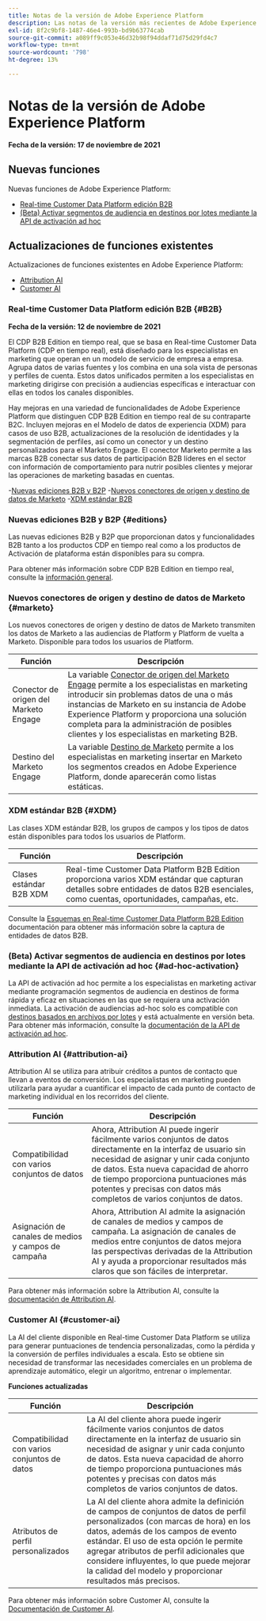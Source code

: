 ```yaml
---
title: Notas de la versión de Adobe Experience Platform
description: Las notas de la versión más recientes de Adobe Experience Platform.
exl-id: 8f2c9bf8-1487-46e4-993b-bd9b63774cab
source-git-commit: a089ff9c053e46d32b98f94ddaf71d75d29fd4c7
workflow-type: tm+mt
source-wordcount: '798'
ht-degree: 13%

---
```


# Notas de la versión de Adobe Experience Platform

**Fecha de la versión: 17 de noviembre de 2021**

## Nuevas funciones

Nuevas funciones de Adobe Experience Platform:

- [Real-time Customer Data Platform edición B2B](#B2B)
- [(Beta) Activar segmentos de audiencia en destinos por lotes mediante la API de activación ad hoc](#ad-hoc-activation)

## Actualizaciones de funciones existentes

Actualizaciones de funciones existentes en Adobe Experience Platform:

- [Attribution AI](#attribution-ai)
- [Customer AI](#customer-ai)

### Real-time Customer Data Platform edición B2B {#B2B}

**Fecha de la versión: 12 de noviembre de 2021**

El CDP B2B Edition en tiempo real, que se basa en Real-time Customer Data Platform (CDP en tiempo real), está diseñado para los especialistas en marketing que operan en un modelo de servicio de empresa a empresa. Agrupa datos de varias fuentes y los combina en una sola vista de personas y perfiles de cuenta. Estos datos unificados permiten a los especialistas en marketing dirigirse con precisión a audiencias específicas e interactuar con ellas en todos los canales disponibles.

Hay mejoras en una variedad de funcionalidades de Adobe Experience Platform que distinguen CDP B2B Edition en tiempo real de su contraparte B2C. Incluyen mejoras en el Modelo de datos de experiencia (XDM) para casos de uso B2B, actualizaciones de la resolución de identidades y la segmentación de perfiles, así como un conector y un destino personalizados para el Marketo Engage. El conector Marketo permite a las marcas B2B conectar sus datos de participación B2B líderes en el sector con información de comportamiento para nutrir posibles clientes y mejorar las operaciones de marketing basadas en cuentas.

-[Nuevas ediciones B2B y B2P](#editions)
-[Nuevos conectores de origen y destino de datos de Marketo](#marketo)
-[XDM estándar B2B](#XDM)

### Nuevas ediciones B2B y B2P {#editions}

Las nuevas ediciones B2B y B2P que proporcionan datos y funcionalidades B2B tanto a los productos CDP en tiempo real como a los productos de Activación de plataforma están disponibles para su compra.

Para obtener más información sobre CDP B2B Edition en tiempo real, consulte la [información general](../../rtcdp/overview.md).

### Nuevos conectores de origen y destino de datos de Marketo {#marketo}

Los nuevos conectores de origen y destino de datos de Marketo transmiten los datos de Marketo a las audiencias de Platform y Platform de vuelta a Marketo. Disponible para todos los usuarios de Platform.

| Función | Descripción |
|----------|-------------|
| Conector de origen del Marketo Engage | La variable [Conector de origen del Marketo Engage](../../sources/connectors/adobe-applications/marketo/marketo.md) permite a los especialistas en marketing introducir sin problemas datos de una o más instancias de Marketo en su instancia de Adobe Experience Platform y proporciona una solución completa para la administración de posibles clientes y los especialistas en marketing B2B. |
| Destino del Marketo Engage | La variable [Destino de Marketo](../../destinations/catalog/adobe/marketo-engage.md) permite a los especialistas en marketing insertar en Marketo los segmentos creados en Adobe Experience Platform, donde aparecerán como listas estáticas. |

### XDM estándar B2B {#XDM}

Las clases XDM estándar B2B, los grupos de campos y los tipos de datos están disponibles para todos los usuarios de Platform.

| Función | Descripción |
|-----------|--------------|
| Clases estándar B2B XDM | Real-time Customer Data Platform B2B Edition proporciona varios XDM estándar que capturan detalles sobre entidades de datos B2B esenciales, como cuentas, oportunidades, campañas, etc. |

Consulte la [Esquemas en Real-time Customer Data Platform B2B Edition](../../rtcdp/schemas/b2b.md) documentación para obtener más información sobre la captura de entidades de datos B2B.

### (Beta) Activar segmentos de audiencia en destinos por lotes mediante la API de activación ad hoc {#ad-hoc-activation}

La API de activación ad hoc permite a los especialistas en marketing activar mediante programación segmentos de audiencia en destinos de forma rápida y eficaz en situaciones en las que se requiera una activación inmediata. La activación de audiencias ad-hoc solo es compatible con [destinos basados en archivos por lotes](../../destinations/destination-types.md#file-based) y está actualmente en versión beta. Para obtener más información, consulte la [documentación de la API de activación ad hoc](../../destinations/api/ad-hoc-activation-api.md).

### Attribution AI {#attribution-ai}

Attribution AI se utiliza para atribuir créditos a puntos de contacto que llevan a eventos de conversión. Los especialistas en marketing pueden utilizarla para ayudar a cuantificar el impacto de cada punto de contacto de marketing individual en los recorridos del cliente.

| Función | Descripción |
|-----------|---------------|
| Compatibilidad con varios conjuntos de datos | Ahora, Attribution AI puede ingerir fácilmente varios conjuntos de datos directamente en la interfaz de usuario sin necesidad de asignar y unir cada conjunto de datos. Esta nueva capacidad de ahorro de tiempo proporciona puntuaciones más potentes y precisas con datos más completos de varios conjuntos de datos. |
| Asignación de canales de medios y campos de campaña | Ahora, Attribution AI admite la asignación de canales de medios y campos de campaña. La asignación de canales de medios entre conjuntos de datos mejora las perspectivas derivadas de la Attribution AI y ayuda a proporcionar resultados más claros que son fáciles de interpretar. |

Para obtener más información sobre la Attribution AI, consulte la [documentación de Attribution AI](../../intelligent-services/attribution-ai/overview.md).

### Customer AI {#customer-ai}

La AI del cliente disponible en Real-time Customer Data Platform se utiliza para generar puntuaciones de tendencia personalizadas, como la pérdida y la conversión de perfiles individuales a escala. Esto se obtiene sin necesidad de transformar las necesidades comerciales en un problema de aprendizaje automático, elegir un algoritmo, entrenar o implementar.

**Funciones actualizadas**

| Función | Descripción |
|-----------|-------------|
| Compatibilidad con varios conjuntos de datos | La AI del cliente ahora puede ingerir fácilmente varios conjuntos de datos directamente en la interfaz de usuario sin necesidad de asignar y unir cada conjunto de datos. Esta nueva capacidad de ahorro de tiempo proporciona puntuaciones más potentes y precisas con datos más completos de varios conjuntos de datos. |
| Atributos de perfil personalizados | La AI del cliente ahora admite la definición de campos de conjuntos de datos de perfil personalizados (con marcas de hora) en los datos, además de los campos de evento estándar. El uso de esta opción le permite agregar atributos de perfil adicionales que considere influyentes, lo que puede mejorar la calidad del modelo y proporcionar resultados más precisos. |

Para obtener más información sobre Customer AI, consulte la [Documentación de Customer AI](../../intelligent-services/customer-ai/overview.md).

